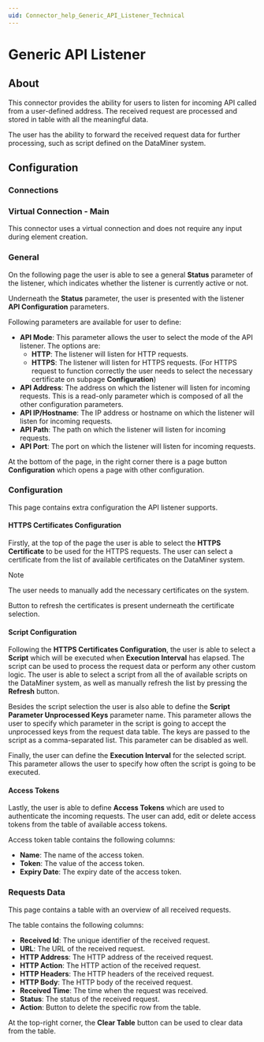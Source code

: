 ```yaml
---
uid: Connector_help_Generic_API_Listener_Technical
---
```


# Generic API Listener

## About

This connector provides the ability for users to listen for incoming API called from a user-defined address. The received request are processed and stored in table with all the meaningful data.

The user has the ability to forward the received request data for further processing, such as script defined on the DataMiner system.

## Configuration

### Connections

### Virtual Connection - Main

This connector uses a virtual connection and does not require any input during element creation.

### General

On the following page the user is able to see a general **Status** parameter of the listener, which indicates whether the listener is currently active or not.

Underneath the **Status** parameter, the user is presented with the listener **API Configuration** parameters.

Following parameters are available for user to define:

- **API Mode**: This parameter allows the user to select the mode of the API listener. The options are:
  - **HTTP**: The listener will listen for HTTP requests.
  - **HTTPS**: The listener will listen for HTTPS requests. (For HTTPS request to function correctly the user needs to select the necessary certificate on subpage **Configuration**)
- **API Address**: The address on which the listener will listen for incoming requests. This is a read-only parameter which is composed of all the other configuration parameters.
- **API IP/Hostname**: The IP address or hostname on which the listener will listen for incoming requests.
- **API Path**: The path on which the listener will listen for incoming requests.
- **API Port**: The port on which the listener will listen for incoming requests.

At the bottom of the page, in the right corner there is a page button **Configuration** which opens a page with other configuration.

### Configuration

This page contains extra configuration the API listener supports.

#### HTTPS Certificates Configuration

Firstly, at the top of the page the user is able to select the **HTTPS Certificate** to be used for the HTTPS requests. The user can select a certificate from the list of available certificates on the DataMiner system.

> [!NOTE]
> The user needs to manually add the necessary certificates on the system.

Button to refresh the certificates is present underneath the certificate selection.

#### Script Configuration

Following the **HTTPS Certificates Configuration**, the user is able to select a **Script** which will be executed when **Execution Interval** has elapsed. The script can be used to process the request data or perform any other custom logic.
The user is able to select a script from all the of available scripts on the DataMiner system, as well as manually refresh the list by pressing the **Refresh** button.

Besides the script selection the user is also able to define the **Script Parameter Unprocessed Keys** parameter name. This parameter allows the user to specify which parameter in the script is going to accept the unprocessed keys from the request data table. The keys are passed to the script as a comma-separated list.
This parameter can be disabled as well.

Finally, the user can define the **Execution Interval** for the selected script. This parameter allows the user to specify how often the script is going to be executed.

#### Access Tokens

Lastly, the user is able to define **Access Tokens** which are used to authenticate the incoming requests. The user can add, edit or delete access tokens from the table of available access tokens.

Access token table contains the following columns:

- **Name**: The name of the access token.
- **Token**: The value of the access token.
- **Expiry Date**: The expiry date of the access token.

### Requests Data

This page contains a table with an overview of all received requests.

The table contains the following columns:

- **Received Id**: The unique identifier of the received request.
- **URL**: The URL of the received request.
- **HTTP Address**: The HTTP address of the received request.
- **HTTP Action**: The HTTP action of the received request.
- **HTTP Headers**: The HTTP headers of the received request.
- **HTTP Body**: The HTTP body of the received request.
- **Received Time**: The time when the request was received.
- **Status**: The status of the received request.
- **Action**: Button to delete the specific row from the table.

At the top-right corner, the **Clear Table** button can be used to clear data from the table.
